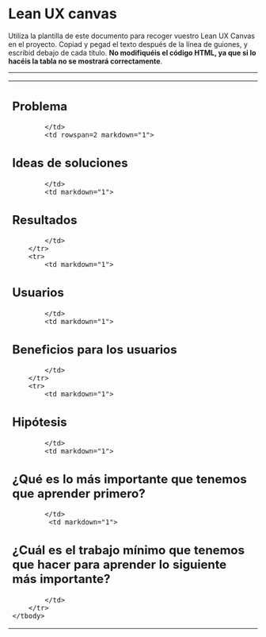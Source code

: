 # Lean UX canvas

Utiliza la plantilla de este documento para recoger vuestro Lean UX Canvas en el proyecto. Copiad y pegad el texto después de la línea de guiones, y escribid debajo de cada título. **No modifiquéis el código HTML, ya que si lo hacéis la tabla no se mostrará correctamente**.

--------------

<table markdown="1">
    <tbody>
        <tr>
            <td markdown="1">

## Problema

            </td>
            <td rowspan=2 markdown="1">

## Ideas de soluciones

            </td>
            <td markdown="1">

## Resultados

            </td>
        </tr>
        <tr>
            <td markdown="1">

## Usuarios

            </td>
            <td markdown="1">

## Beneficios para los usuarios

            </td>
        </tr>
        <tr>
            <td markdown="1">

## Hipótesis  

            </td>
            <td markdown="1">

## ¿Qué es lo más importante que tenemos que aprender primero?

            </td>
             <td markdown="1">

## ¿Cuál es el trabajo mínimo que tenemos que hacer para aprender lo siguiente más importante?

            </td>
        </tr>
    </tbody>
</table>